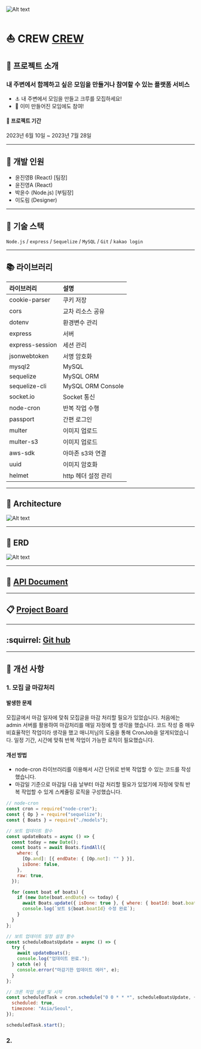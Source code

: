 ![Alt text](https://file.notion.so/f/s/c8eb68c2-2877-4eeb-95cc-4c77c944c5e3/f24ff368b03ea0d9.jpg?id=6bb14bf5-9e6e-414e-b1a9-f77610826e2d&table=block&spaceId=aa8571ff-db5c-4c63-a227-0bac038f37bc&expirationTimestamp=1690084800000&signature=QULugRJiw0-W-4bIqBCQ7Ru_R6SKQ4ZF5-ZIK-7SJK0&downloadName=f24ff368b03ea0d9.jpg)

# :boat: CREW [CREW](https://crew.ysizuku.com/)

## :loudspeaker: 프로젝트 소개

### 내 주변에서 함께하고 싶은 모임을 만들거나 참여할 수 있는 플랫폼 서비스

- :anchor: 내 주변에서 모임을 만들고 크루를 모집하세요!
- :ticket: 이미 만들어진 모임에도 참여!

#### :calendar: 프로젝트 기간

2023년 6월 10일 ~ 2023년 7월 28일

---

## :office: 개발 인원

- 윤진영B (React) [팀장]
- 윤진영A (React)
- 박윤수 (Node.js) [부팀장]
- 이도림 (Designer)

---

## :wrench: 기술 스택

<code>Node.js</code> / <code>express</code> / <code>Sequelize</code> / <code>MySQL</code> / <code>Git</code> / <code>kakao login</code>

---

## :books: 라이브러리

| 라이브러리      | 설명                |
| :-------------- | :------------------ |
| cookie-parser   | 쿠키 저장           |
| cors            | 교차 리소스 공유    |
| dotenv          | 환경변수 관리       |
| express         | 서버                |
| express-session | 세션 관리           |
| jsonwebtoken    | 서명 암호화         |
| mysql2          | MySQL               |
| sequelize       | MySQL ORM           |
| sequelize-cli   | MySQL ORM Console   |
| socket.io       | Socket 통신         |
| node-cron       | 반복 작업 수행      |
| passport        | 간편 로그인         |
| multer          | 이미지 업로드       |
| multer-s3       | 이미지 업로드       |
| aws-sdk         | 아마존 s3와 연결    |
| uuid            | 이미지 암호화       |
| helmet          | http 헤더 설정 관리 |

---

## :pushpin: Architecture

![Alt text](<https://file.notion.so/f/s/9028ebe0-25ae-4c7f-8d33-d1849c076544/Crew-%EB%B0%9C%ED%91%9C-%EC%9E%90%EB%A3%8C-004_(1).jpg?id=78dad97d-4bd0-46c9-87ba-9be6cfa57d63&table=block&spaceId=aa8571ff-db5c-4c63-a227-0bac038f37bc&expirationTimestamp=1690092000000&signature=1W6Uk-TgpIueQPkgl57ONh2vC4xl0O9VqpLcZt_C0eo&downloadName=Crew-%EB%B0%9C%ED%91%9C-%EC%9E%90%EB%A3%8C-004+%281%29.jpg>)

---

## :bank: ERD

![Alt text](https://file.notion.so/f/s/a463de6e-593f-4a4a-b7bf-e33c4db048ec/drawSQL-crew-export-2023-07-22.png?id=443dd127-bff8-448c-82dd-4ab9129c06d7&table=block&spaceId=aa8571ff-db5c-4c63-a227-0bac038f37bc&expirationTimestamp=1690092000000&signature=Am9dFlhZ1fm0tlMeJ83xB2saNRblyE7GZjeL10GQPUg&downloadName=drawSQL-crew-export-2023-07-22.png)

---

## :pushpin: [API Document][API-LINK]

[API-LINK]: https://www.notion.so/ea092cff3cfb41578f27776d6817023b?v=e2453e26532f4189847fc33c6145b049&pvs=4 "Go API"

---

## :clipboard: [Project Board][Project Board]

[Project Board]: https://burly-fridge-a81.notion.site/1-Crew-S-A-d3269422b794420495da4d74548012cd?pvs=4 "Go Board"

---

## :squirrel: [Git hub][Git hub]

[Git hub]: https://github.com/CREW-service "GO Crew-service"

---

## :rocket: 개선 사항

### 1. 모집 글 마감처리

#### 발생한 문제

모집글에서 마감 일자에 맞춰 모집글을 마감 처리할 필요가 있었습니다. 처음에는 admin 서버를 활용하여 마감처리를 매일 자정에 할 생각을 했습니다. 코드 작성 중 매우 비효율적인 작업이라 생각을 했고 매니저님의 도움을 통해 CronJob을 알게되었습니다.
일정 기간, 시간에 맞춰 반복 작업이 가능한 로직이 필요했습니다.

#### 개선 방법

- node-cron 라이브러리를 이용해서 시간 단위로 반복 작업할 수 있는 코드를 작성했습니다.
- 마감일 기준으로 마감일 다음 날부터 마감 처리할 필요가 있었기에 자정에 맞춰 반복 작업할 수 있게 스케쥴링 로직을 구성했습니다.

```js
// node-cron
const cron = require("node-cron");
const { Op } = require("sequelize");
const { Boats } = require("./models");

// 보트 업데이트 함수
const updateBoats = async () => {
  const today = new Date();
  const boats = await Boats.findAll({
    where: {
      [Op.and]: [{ endDate: { [Op.not]: "" } }],
      isDone: false,
    },
    raw: true,
  });

  for (const boat of boats) {
    if (new Date(boat.endDate) <= today) {
      await Boats.update({ isDone: true }, { where: { boatId: boat.boatId } });
      console.log(`보트 ${boat.boatId} 수정 완료`);
    }
  }
};

// 보트 업데이트 일정 설정 함수
const scheduleBoatsUpdate = async () => {
  try {
    await updateBoats();
    console.log("업데이트 완료.");
  } catch (e) {
    console.error("마감기한 업데이트 에러", e);
  }
};

// 크론 작업 생성 및 시작
const scheduledTask = cron.schedule("0 0 * * *", scheduleBoatsUpdate, {
  scheduled: true,
  timezone: "Asia/Seoul",
});

scheduledTask.start();
```

### 2.
